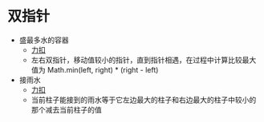 # 双指针

- 盛最多水的容器
  - [力扣](https://leetcode.cn/problems/container-with-most-water/solutions/207215/sheng-zui-duo-shui-de-rong-qi-by-leetcode-solution/)
  - 左右双指针，移动值较小的指针，直到指针相遇，在过程中计算比较最大值为 Math.min(left, right) \* (right - left)
- 接雨水
  - [力扣](https://leetcode.cn/problems/trapping-rain-water/)
  - 当前柱子能接到的雨水等于它左边最大的柱子和右边最大的柱子中较小的那个减去当前柱子的值
